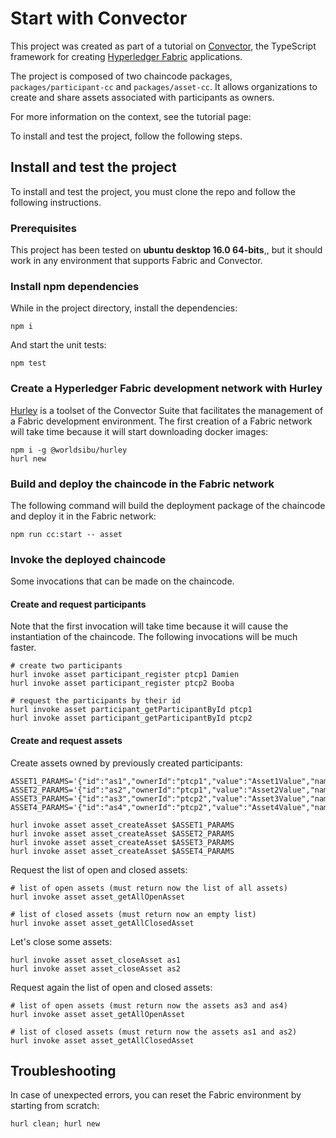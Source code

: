 # Start with Convector
This project was created as part of a tutorial on [Convector](https://github.com/hyperledger-labs/convector), the TypeScript framework for creating [Hyperledger Fabric](https://www.hyperledger.org/projects/fabric) applications.

The project is composed of two chaincode packages, `packages/participant-cc` and `packages/asset-cc`. It allows organizations to create and share assets associated with participants as owners.

For more information on the context, see the tutorial page:

To install and test the project, follow the following steps.

## Install and test the project
To install and test the project, you must clone the repo and follow the following instructions.

### Prerequisites
This project has been tested on **ubuntu desktop 16.0 64-bits**,, but it should work in any environment that supports Fabric and Convector.

### Install npm dependencies
While in the project directory, install the dependencies:
```
npm i
```
And start the unit tests:
```
npm test
```
### Create a Hyperledger Fabric development network with Hurley
[Hurley](https://github.com/worldsibu/hurley) is a toolset  of the Convector Suite that facilitates the management of a Fabric development environment. The first creation of a Fabric network will take time because it will start downloading docker images:
```
npm i -g @worldsibu/hurley
hurl new
```
### Build and deploy the chaincode in the Fabric network
The following command will build the deployment package of the chaincode and deploy it in the Fabric network:
```
npm run cc:start -- asset
```
### Invoke the deployed chaincode
Some invocations that can be made on the chaincode.
#### Create and request participants 
Note that the first invocation will take time because it will cause the instantiation of the chaincode. The following invocations will be much faster.
```
# create two participants
hurl invoke asset participant_register ptcp1 Damien
hurl invoke asset participant_register ptcp2 Booba

# request the participants by their id
hurl invoke asset participant_getParticipantById ptcp1
hurl invoke asset participant_getParticipantById ptcp2
```
#### Create and request assets
Create assets owned by previously created participants:
```
ASSET1_PARAMS='{"id":"as1","ownerId":"ptcp1","value":"Asset1Value","name":"Asset1Name"}'
ASSET2_PARAMS='{"id":"as2","ownerId":"ptcp1","value":"Asset2Value","name":"Asset2Name"}'
ASSET3_PARAMS='{"id":"as3","ownerId":"ptcp2","value":"Asset3Value","name":"Asset3Name"}'
ASSET4_PARAMS='{"id":"as4","ownerId":"ptcp2","value":"Asset4Value","name":"Asset4Name"}'

hurl invoke asset asset_createAsset $ASSET1_PARAMS
hurl invoke asset asset_createAsset $ASSET2_PARAMS
hurl invoke asset asset_createAsset $ASSET3_PARAMS
hurl invoke asset asset_createAsset $ASSET4_PARAMS
```

Request the list of open and closed assets:
```
# list of open assets (must return now the list of all assets)
hurl invoke asset asset_getAllOpenAsset

# list of closed assets (must return now an empty list)
hurl invoke asset asset_getAllClosedAsset
```
Let's close some assets:
```
hurl invoke asset asset_closeAsset as1
hurl invoke asset asset_closeAsset as2
``` 

Request again the list of open and closed assets:
```
# list of open assets (must return now the assets as3 and as4)
hurl invoke asset asset_getAllOpenAsset

# list of closed assets (must return now the assets as1 and as2)
hurl invoke asset asset_getAllClosedAsset
```

## Troubleshooting
In case of unexpected errors, you can reset the Fabric environment by starting from scratch:
```
hurl clean; hurl new
``` 